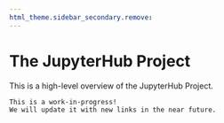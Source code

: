 ```yaml
---
html_theme.sidebar_secondary.remove:
---
```

# The JupyterHub Project

This is a high-level overview of the JupyterHub Project.

```{admonition} Work in progress
This is a work-in-progress!
We will update it with new links in the near future.
```
